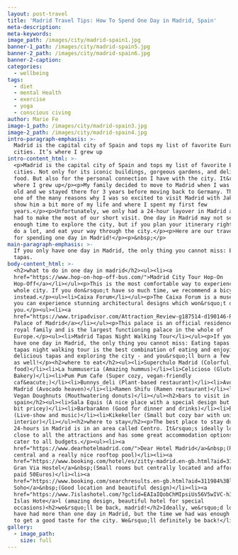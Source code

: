 ```yaml
---
layout: post-travel
title: 'Madrid Travel Tips: How To Spend One Day in Madrid, Spain'
meta-description:
meta-keywords:
image_path: /images/city/madrid-spain1.jpg
banner-1_path: /images/city/madrid-spain5.jpg
banner-2_path: /images/city/madrid-spain6.jpg
banner-2-caption:
categories:
  - wellbeing
tags:
  - diet
  - mental Health
  - exercise
  - yoga
  - conscious civing
author: Marie Fe
image-1_path: /images/city/madrid-spain3.jpg
image-2_path: /images/city/madrid-spain4.jpg
intro-paragraph-emphasis: >-
  Madrid is the capital city of Spain and tops my list of favorite European
  cities. It’s where I grew up
intro-content_html: >-
  <p>Madrid is the capital city of Spain and tops my list of favorite European
  cities. Not only for its iconic buildings, gorgeous gardens, and delicious
  food. But also for the personal connection I have with the city. It&rsquo;s
  where I grew up</p><p>My family decided to move to Madrid when I was 3 weeks
  old and we stayed there for 3 years before moving back to Germany. This was
  one of the many reasons why I was so excited to visit Madrid with Jake - To
  show him a bit more of my life and where I spent my first few
  years.</p><p>Unfortunately, we only had a 24-hour layover in Madrid and so we
  had to make the most of our short visit. One day in Madrid may not seem like
  enough time to explore the city, but if you plan your itinerary right, you can
  do a lot, and eat your way through the city.</p><p>Here are our travel tips
  for spending one day in Madrid!</p><p>&nbsp;</p>
main-paragraph-emphasis: >-
  If you only have one day in Madrid, the only thing you cannot miss: Eating
  tapas.
body-content_html: >-
  <h2>what to do in one day in madrid</h2><ul><li><a
  href="https://www.hop-on-hop-off-bus.com/">Madrid City Tour Hop-On
  Hop-Off</a></li></ul><p>This is the most comfortable way to experience the
  whole city. If you don&rsquo;t have so much time, we recommend a bicycle tour
  instead.</p><ul><li>Caixa Forum</li></ul><p>The Caixa Forum is a museum where
  you can experience stunning architectural designs which won&rsquo;t disappoint
  you.</p><ul><li><a
  href="https://www.tripadvisor.com/Attraction_Review-g187514-d190146-Reviews-Royal_Palace_of_Madrid-Madrid.html">Royal
  Palace of Madrid</a></li></ul><p>This palace is an official residence of the
  royal family and is the largest functioning palace in the whole of
  Europe.</p><ul><li>Madrid Tapas Night Walking Tour</li></ul><p>If you only
  have one day in Madrid, the only thing you cannot miss: Eating tapas. A Madrid
  tapas night walking tour is the best combination of eating and enjoying
  delicious tapas and exploring the city - and you&rsquo;ll burn a few calories
  as well!</p><h2>where to eat</h2><ul><li>Superchulo Madrid (Colorful, vegan
  food)</li><li>La hummuseria (Amazing hummus)</li><li>Celicioso (Gluten-Free
  Bakery)</li><li>Pum Pum Cafe (Super cozy, vegan-friendly
  caf&eacute;)</li><li>Bunnys_deli (Plant-based restaurant)</li><li>Avocado love
  Madrid (Avocado heaven)</li><li>Ramen Shifu (Ramen restaurant)</li><li>DeLish
  Vegan Doughnuts (Mouthwatering donuts)</li></ul><h2>bars to visit in madrid,
  spain</h2><ul><li>Sala Equis (A nice place with a special design but a little
  bit pricey)</li><li>BarbaraAnn (Good for dinner and drinks)</li><li>BuleBule
  (Live-show and music)</li><li>Kikekeller (Small but cozy bar with unique
  interior)</li></ul><h2>where to stay</h2><p>The best place to stay during your
  24-hours in Madrid is in an area called Centro. It&rsquo;s ideally located
  close to all the attractions and has some great accommodation options that
  cater to all budgets.</p><ul><li><a
  href="https://www.dearhotelmadrid.com/">Dear Hotel Madrid</a>&nbsp;(Really
  central and a really nice rooftop pool)</li><li><a
  href="https://www.booking.com/hotel/es/zitty-madrid.en-gb.html?aid=311984%3Blabel%3Dzitty-madrid-LfxDsAEZTeL_fXDmF5klgAS162174961116%3Apl%3Ata%3Ap1%3Ap2%3Aac%3Aap1t1%3Aneg%3Afi%3Atikwd-97356678003%3Alp9043802%3Ali%3Adec%3Adm%3Bsid%3D616967b5907ba0ab48fa3326c554927f%3Ball_sr_blocks%3D1895010_183958989_0_0_0%3Bcheckin%3D2020-01-28%3Bcheckout%3D2020-01-29%3Bdest_id%3D-390625%3Bdest_type%3Dcity%3Bdist%3D0%3Bgroup_adults%3D2%3Bgroup_children%3D0%3Bhapos%3D1%3Bhighlighted_blocks%3D1895010_183958989_0_0_0%3Bhpos%3D1%3Bno_rooms%3D1%3Broom1%3DA%2CA%3Bsb_price_type%3Dtotal%3Bsr_order%3Dpopularity%3Bsr_pri_blocks%3D1895010_183958989_0_0_0__5170%3Bsrepoch%3D1579629141%3Bsrpvid%3D9d477daab9db01cb%3Btype%3Dtotal%3Bucfs%3D1#hotelTmpl">THC
  Gran Via Hostel</a>&nbsp;(Small rooms but centrally located and affordable- we
  paid 50Euros)</li><li><a
  href="https://www.booking.com/searchresults.en-gb.html?aid=311984%3Blabel%3Dhotel-91861-es-2ZTfdKmM31cDLBELoYBOAwS393047165405%3Apl%3Ata%3Ap1%3Ap21%2C093%2C000%3Aac%3Aap1t1%3Aneg%3Afi%3Atikwd-1459143868%3Alp9043802%3Ali%3Adec%3Adm%3Bsid%3D616967b5907ba0ab48fa3326c554927f%3Bcheckin%3D2020-01-28%3Bcheckout%3D2020-01-29%3Bcity%3D-390625%3Bhighlighted_hotels%3D91861%3Bhlrd%3Dwith_av%3Bkeep_landing%3D1%3Bredirected%3D1%3Bsource%3Dhotel&amp;gclid=EAIaIQobChMI-rnWo6GV5wIVGeJ3Ch1ANAL4EAAYASAAEgLjNfD_BwE">Vincci
  Soho</a>&nbsp;(Good location and beautiful design)</li><li><a
  href="https://www.7islashotel.com/?gclid=EAIaIQobChMIpsiUs56V5wIVC-h3Ch1sbQA9EAAYAyAAEgLp3PD_BwE&amp;r=3906018">7
  Islas Hote</a>l (amazing design, beautiful hotel for special
  occasions)<h2>we&rsquo;ll be back, madrid!</h2>Ideally, we&rsquo;d love to
  have had more than one day in Madrid, but the time we had was enough for Jake
  to get a good taste for the city. We&rsquo;ll definitely be back!</li></ul>
gallery:
  - image_path:
    size: full
---
```


